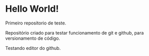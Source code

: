 # Hello World!

 Primeiro repositorio de teste.
 
 Repositório criado para testar funcionamento de git e github, para versionamento de código.

Testando editor do github.
